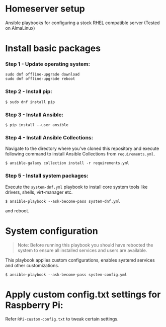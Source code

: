# Homeserver setup

Ansible playbooks for configuring a stock RHEL compatible server (Tested on AlmaLinux)

# Install basic packages

### Step 1 - Update operating system:

```
sudo dnf offline-upgrade download
sudo dnf offline-upgrade reboot
```

### Step 2 - Install pip:

    $ sudo dnf install pip

### Step 3 - Install Ansible:

    $ pip install --user ansible

### Step 4 - Install Ansible Collections:

Navigate to the directory where you've cloned this repository and execute following command to install Ansible Collections from `requirements.yml`.

    $ ansible-galaxy collection install -r requirements.yml

### Step 5 - Install system packages:

Execute the `system-dnf.yml` playbook to install core system tools like drivers, shells, virt-manager etc.

    $ ansible-playbook --ask-become-pass system-dnf.yml

and reboot.

# System configuration

> Note: Before running this playbook you should have rebooted the system to ensure all installed services and users are available.

This playbook applies custom configurations, enables systemd services and other customizations.

    $ ansible-playbook --ask-become-pass system-config.yml

# Apply custom config.txt settings for Raspberry Pi:

Refer `RPi-custom-config.txt` to tweak certain settings.

